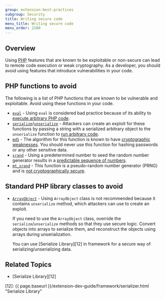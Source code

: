 ```yaml
---
group: extension-best-practices
subgroup: Security
title: Writing secure code
menu_title: Writing secure code
menu_order: 2100
---
```


## Overview

Using [PHP](https://glossary.magento.com/php) features that are known to be exploitable or non-secure can lead to remote code execution or weak cryptography.
As a developer, you should avoid using features that introduce vulnerabilities in your code.

## PHP functions to avoid

The following is a list of PHP functions that are known to be vulnerable and exploitable.
Avoid using these functions in your code.

*  [`eval`][0] - Using `eval` is considered bad practice because of its ability to [execute arbitrary PHP code][1].
*  [`serialize`][2]/[`unserialize`][3] - Attackers can create an exploit for these functions by passing a string with a serialized arbitrary object to the `unserialize` function to [run arbitrary code][4].
*  [`md5`][5] - The algorithm for this function is known to have [cryptographic weaknesses][6].
   You should never use this function for hashing passwords or any other sensitive data.
*  [`srand`][7] - Using a predetermined number to seed the random number generator results in a [predictable sequence of numbers][8].
*  [`mt_srand`][9] - This function is a pseudo-random number generator (PRNG) and is [not cryptographically secure][10].

## Standard PHP library classes to avoid

*  [`ArrayObject`](https://php.net/manual/en/class.arrayobject.php) - Using `ArrayObject` class is not recommended because it contains `unserialize` method, which attackers can use to create an exploit.

   If you need to use the `ArrayObject` class, override the `serialize`/`unserialize` methods so that they use secure logic.
   Convert objects into arrays to serialize them, and reconstruct the objects using arrays during unserialization.

   You can use [Serialize Library][12] in framework for a secure way of serializing/unserializing data.

## Related Topics

*  [Serialize Library][12]

[0]:https://php.net/manual/en/function.eval.php
[1]:https://www.owasp.org/index.php/PHP_Security_Cheat_Sheet#Code_Injection
[2]:https://php.net/manual/en/function.serialize.php
[3]:https://php.net/manual/en/function.unserialize.php
[4]:https://www.owasp.org/index.php/PHP_Object_Injection
[5]:https://php.net/manual/en/function.md5.php
[6]:https://www.owasp.org/index.php/Guide_to_Cryptography#Hashes
[7]:https://php.net/manual/en/function.srand.php
[8]:https://softwareengineering.stackexchange.com/questions/76229/predicting-the-output-of-phps-rand
[9]:https://php.net/manual/en/function.mt-rand.php
[10]:https://phpsecurity.readthedocs.io/en/latest/Insufficient-Entropy-For-Random-Values.html
[11]:https://php.net/manual/en/class.arrayobject.php
[12]: {{ page.baseurl }}/extension-dev-guide/framework/serializer.html "Serialize Library"

